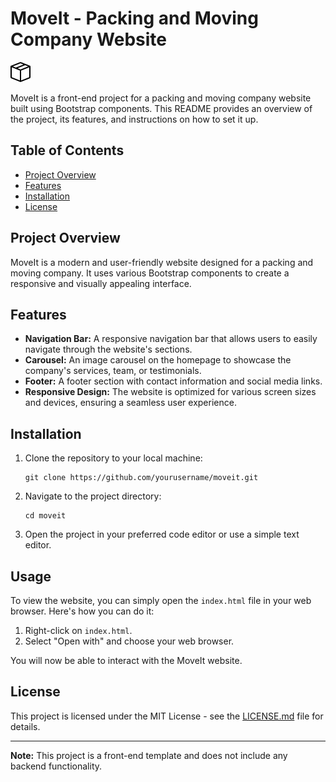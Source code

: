 # MoveIt - Packing and Moving Company Website

![MoveIt Logo](box-seam.svg)

MoveIt is a front-end project for a packing and moving company website built using Bootstrap components. This README provides an overview of the project, its features, and instructions on how to set it up.

## Table of Contents

- [Project Overview](#project-overview)
- [Features](#features)
- [Installation](#installation)
- [License](#license)

## Project Overview

MoveIt is a modern and user-friendly website designed for a packing and moving company. It uses various Bootstrap components to create a responsive and visually appealing interface.

## Features

- **Navigation Bar:** A responsive navigation bar that allows users to easily navigate through the website's sections.
- **Carousel:** An image carousel on the homepage to showcase the company's services, team, or testimonials.
- **Footer:** A footer section with contact information and social media links.
- **Responsive Design:** The website is optimized for various screen sizes and devices, ensuring a seamless user experience.

## Installation

1. Clone the repository to your local machine:
   ```
   git clone https://github.com/yourusername/moveit.git
   ```

2. Navigate to the project directory:
   ```
   cd moveit
   ```

3. Open the project in your preferred code editor or use a simple text editor.

## Usage

To view the website, you can simply open the `index.html` file in your web browser. Here's how you can do it:

1. Right-click on `index.html`.
2. Select "Open with" and choose your web browser.

You will now be able to interact with the MoveIt website.

## License

This project is licensed under the MIT License - see the [LICENSE.md](LICENSE.md) file for details.

---

**Note:** This project is a front-end template and does not include any backend functionality.

